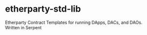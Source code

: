 # etherparty-std-lib
Etherparty Contract Templates for running DApps, DACs, and DAOs.<br>
Written in Serpent
